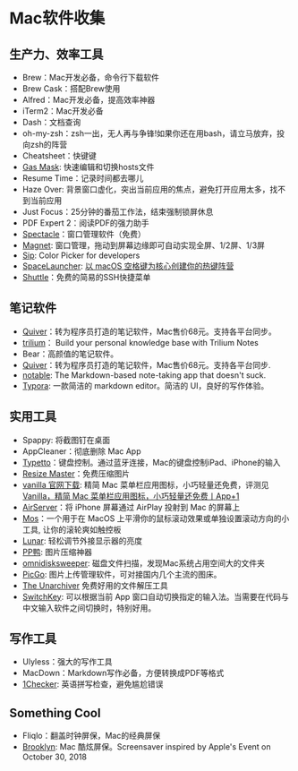 # Mac软件收集
## 生产力、效率工具
* Brew：Mac开发必备，命令行下载软件
* Brew Cask：搭配Brew使用
* Alfred：Mac开发必备，提高效率神器
* iTerm2：Mac开发必备
* Dash：文档查询
* oh-my-zsh：zsh一出，无人再与争锋!如果你还在用bash，请立马放弃，投向zsh的阵营
* Cheatsheet：快键键
* [Gas Mask](http://download.cnet.com/Gas-Mask/3000-2651_4-76117760.html): 快速编辑和切换hosts文件
* Resume Time：记录时间都去哪儿
* Haze Over: 背景窗口虚化，突出当前应用的焦点，避免打开应用太多，找不到当前应用
* Just Focus：25分钟的番茄工作法，结束强制锁屏休息
* PDF Expert 2：阅读PDF的强力助手
* [Spectacle](https://www.spectacleapp.com/)：窗口管理软件（免费）
* [Magnet](http://xclient.info/s/magnet.html?t=afab22706d3b9a4be30601c7989eec7c9902b83d#versions): 窗口管理，拖动到屏幕边缘即可自动实现全屏、1/2屏、1/3屏
* [Sip](https://www.macupdate.com/app/mac/42337/sip): Color Picker for developers
* [SpaceLauncher](https://spacelauncherapp.com/): [以 macOS 空格键为核心创建你的热键阵营](https://www.waerfa.com/spacelauncher-review)
* [Shuttle](http://fitztrev.github.io/shuttle/)：免费的简易的SSH快捷菜单

## 笔记软件
* [Quiver](https://happenapps.com/#quiver)：转为程序员打造的笔记软件，Mac售价68元。支持各平台同步。
* [trilium](https://github.com/zadam/trilium)： Build your personal knowledge base with Trilium Notes
* Bear：高颜值的笔记软件。 
* [Quiver](https://happenapps.com/#quiver)：转为程序员打造的笔记软件，Mac售价68元。支持各平台同步.
* [notable](https://github.com/notable/notable): The Markdown-based note-taking app that doesn't suck.
* [Typora](https://typora.io/): 一款简洁的 markdown editor。简洁的 UI，良好的写作体验。 
## 实用工具
* Spappy: 将截图钉在桌面
* AppCleaner：彻底删除 Mac App
* [Typetto](https://itunes.apple.com/us/app/typeeto-remote-full-size-bluetooth/id970502923?mt=12)：键盘控制。通过蓝牙连接，Mac的键盘控制iPad、iPhone的输入
* [Resize Master](https://itunes.apple.com/cn/app/resize-master/id1025306797?mt=12)：免费压缩图片
* [vanilla 官网下载](http://matthewpalmer.net/vanilla/): 精简 Mac 菜单栏应用图标，小巧轻量还免费，评测见 [Vanilla，精简 Mac 菜单栏应用图标，小巧轻量还免费丨App+1](https://sspai.com/post/39036)
* [AirServer](http://www.airserver.com/)：将 iPhone 屏幕通过 AirPlay 投射到 Mac 的屏幕上
* [Mos](https://github.com/Caldis/Mos)：一个用于在 MacOS 上平滑你的鼠标滚动效果或单独设置滚动方向的小工具, 让你的滚轮爽如触控板
* [Lunar](https://lunar.fyi/): 轻松调节外接显示器的亮度
* [PP鸭](http://ppduck.com/): 图片压缩神器
* [omnidisksweeper](https://omnidisksweeper.en.softonic.com/mac): 磁盘文件扫描，发现Mac系统占用空间大的文件夹
* [PicGo](https://github.com/Molunerfinn/PicGo): 图片上传管理软件，可对接国内几个主流的图床。
* [The Unarchiver](https://theunarchiver.com/) 免费好用的文件解压工具
* [SwitchKey](https://github.com/itsuhane/SwitchKey): 可以根据当前 App 窗口自动切换指定的输入法。当需要在代码与中文输入软件之间切换时，特别好用。

## 写作工具
* Ulyless：强大的写作工具
* MacDown：Markdown写作必备，方便转换成PDF等格式
* [1Checker](http://www.1checker.com/): 英语拼写检查，避免尴尬错误
## Something Cool
* Fliqlo：翻盖时钟屏保，Mac的经典屏保
* [Brooklyn](https://github.com/pedrommcarrasco/Brooklyn): Mac 酷炫屏保。Screensaver inspired by Apple's Event on October 30, 2018

